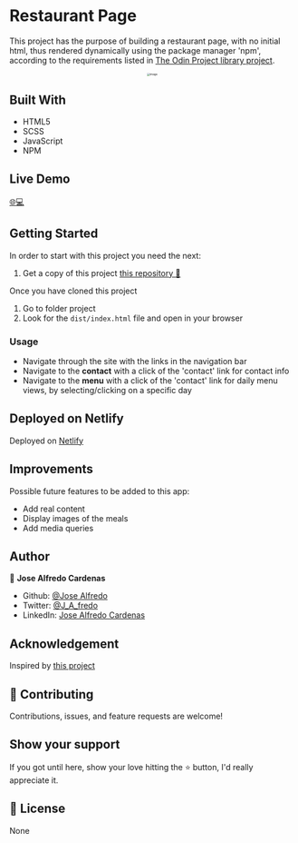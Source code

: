 # Restaurant Page
This project has the purpose of building a restaurant page, with no initial html, thus rendered dynamically using the package manager 'npm', according to the requirements listed in [The Odin Project library project](https://www.theodinproject.com/courses/javascript/lessons/restaurant-page).

<div style="text-align: center;"><img src="https://user-images.githubusercontent.com/42077060/88212627-2c71e100-cc1d-11ea-9e6b-3ab729a4f7fb.png" alt="image" style="zoom: 33%;" /></div>


## Built With 

- HTML5
- SCSS
- JavaScript
- NPM

## Live Demo

[:globe_with_meridians::computer:](https://mv-restaurant-page.netlify.app)


## Getting Started

In order to start with this project you need the next:

1. Get a copy of this project [this repository :blue_book:](https://github.com/NewIncome/mv_restaurant-page)

Once you have cloned this project
1. Go to folder project 
2. Look for the `dist/index.html` file and open in your browser

### Usage

- Navigate through the site with the links in the navigation bar
- Navigate to the **contact** with a click of the 'contact' link for contact info
- Navigate to the **menu** with a click of the 'contact' link for daily menu views, by selecting/clicking on a specific day

## Deployed on Netlify

Deployed on [Netlify](http://netlify.com/)  

## Improvements

Possible future features to be added to this app:
- Add real content
- Display images of the meals
- Add media queries

## Author
👤 **Jose Alfredo Cardenas**

- Github: [@Jose Alfredo](https://github.com/NewIncome)
- Twitter: [@J_A_fredo](https://twitter.com/J_A_fredo)
- LinkedIn: [Jose Alfredo Cardenas](https://www.linkedin.com/in/j-alfredo-c/)

## Acknowledgement

Inspired by [this project](https://github.com/talastree/TOP-restaurant)  

## 🤝 Contributing

Contributions, issues, and feature requests are welcome!

## Show your support

If you got until here, show your love hitting the ⭐️ button, I'd really appreciate it.

## 📝 License

None
